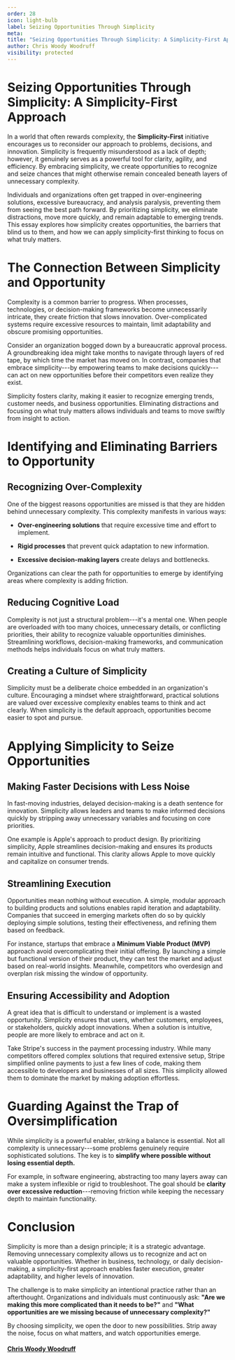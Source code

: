 ```yaml
---
order: 28
icon: light-bulb
label: Seizing Opportunities Through Simplicity
meta:
title: "Seizing Opportunities Through Simplicity: A Simplicity-First Approach"
author: Chris Woody Woodruff
visibility: protected
---
```


# Seizing Opportunities Through Simplicity: A Simplicity-First Approach

In a world that often rewards complexity, the **Simplicity-First**
initiative encourages us to reconsider our approach to problems,
decisions, and innovation. Simplicity is frequently misunderstood as a
lack of depth; however, it genuinely serves as a powerful tool for
clarity, agility, and efficiency. By embracing simplicity, we create
opportunities to recognize and seize chances that might otherwise remain
concealed beneath layers of unnecessary complexity.

Individuals and organizations often get trapped in over-engineering
solutions, excessive bureaucracy, and analysis paralysis, preventing
them from seeing the best path forward. By prioritizing simplicity, we
eliminate distractions, move more quickly, and remain adaptable to
emerging trends. This essay explores how simplicity creates
opportunities, the barriers that blind us to them, and how we can apply
simplicity-first thinking to focus on what truly matters.

# The Connection Between Simplicity and Opportunity

Complexity is a common barrier to progress. When processes,
technologies, or decision-making frameworks become unnecessarily
intricate, they create friction that slows innovation. Over-complicated
systems require excessive resources to maintain, limit adaptability and
obscure promising opportunities.

Consider an organization bogged down by a bureaucratic approval process.
A groundbreaking idea might take months to navigate through layers of
red tape, by which time the market has moved on. In contrast, companies
that embrace simplicity---by empowering teams to make decisions
quickly---can act on new opportunities before their competitors even
realize they exist.

Simplicity fosters clarity, making it easier to recognize emerging
trends, customer needs, and business opportunities. Eliminating
distractions and focusing on what truly matters allows individuals and
teams to move swiftly from insight to action.

# Identifying and Eliminating Barriers to Opportunity

## Recognizing Over-Complexity

One of the biggest reasons opportunities are missed is that they are
hidden behind unnecessary complexity. This complexity manifests in
various ways:

- **Over-engineering solutions** that require excessive time and effort
  to implement.

- **Rigid processes** that prevent quick adaptation to new information.

- **Excessive decision-making layers** create delays and bottlenecks.

Organizations can clear the path for opportunities to emerge by
identifying areas where complexity is adding friction.

## Reducing Cognitive Load

Complexity is not just a structural problem---it's a mental one. When
people are overloaded with too many choices, unnecessary details, or
conflicting priorities, their ability to recognize valuable
opportunities diminishes. Streamlining workflows, decision-making
frameworks, and communication methods helps individuals focus on what
truly matters.

## Creating a Culture of Simplicity

Simplicity must be a deliberate choice embedded in an organization's
culture. Encouraging a mindset where straightforward, practical
solutions are valued over excessive complexity enables teams to think
and act clearly. When simplicity is the default approach, opportunities
become easier to spot and pursue.

# Applying Simplicity to Seize Opportunities

## Making Faster Decisions with Less Noise

In fast-moving industries, delayed decision-making is a death sentence
for innovation. Simplicity allows leaders and teams to make informed
decisions quickly by stripping away unnecessary variables and focusing
on core priorities.

One example is Apple's approach to product design. By prioritizing
simplicity, Apple streamlines decision-making and ensures its products
remain intuitive and functional. This clarity allows Apple to move
quickly and capitalize on consumer trends.

## Streamlining Execution

Opportunities mean nothing without execution. A simple, modular approach
to building products and solutions enables rapid iteration and
adaptability. Companies that succeed in emerging markets often do so by
quickly deploying simple solutions, testing their effectiveness, and
refining them based on feedback.

For instance, startups that embrace a **Minimum Viable Product (MVP)**
approach avoid overcomplicating their initial offering. By launching a
simple but functional version of their product, they can test the market
and adjust based on real-world insights. Meanwhile, competitors who
overdesign and overplan risk missing the window of opportunity.

## Ensuring Accessibility and Adoption

A great idea that is difficult to understand or implement is a wasted
opportunity. Simplicity ensures that users, whether customers,
employees, or stakeholders, quickly adopt innovations. When a solution
is intuitive, people are more likely to embrace and act on it.

Take Stripe\'s success in the payment processing industry. While many
competitors offered complex solutions that required extensive setup,
Stripe simplified online payments to just a few lines of code, making
them accessible to developers and businesses of all sizes. This
simplicity allowed them to dominate the market by making adoption
effortless.

# Guarding Against the Trap of Oversimplification

While simplicity is a powerful enabler, striking a balance is essential.
Not all complexity is unnecessary---some problems genuinely require
sophisticated solutions. The key is to **simplify where possible without
losing essential depth.**

For example, in software engineering, abstracting too many layers away
can make a system inflexible or rigid to troubleshoot. The goal should
be **clarity over excessive reduction**---removing friction while
keeping the necessary depth to maintain functionality.

# Conclusion

Simplicity is more than a design principle; it is a strategic advantage.
Removing unnecessary complexity allows us to recognize and act on
valuable opportunities. Whether in business, technology, or daily
decision-making, a simplicity-first approach enables faster execution,
greater adaptability, and higher levels of innovation.

The challenge is to make simplicity an intentional practice rather than
an afterthought. Organizations and individuals must continuously ask:
**\"Are we making this more complicated than it needs to be?\"** and
**\"What opportunities are we missing because of unnecessary
complexity?\"**

By choosing simplicity, we open the door to new possibilities. Strip
away the noise, focus on what matters, and watch opportunities emerge.

#### [Chris Woody Woodruff](http://woodruff.dev)
